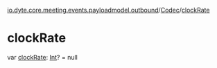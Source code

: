 [io.dyte.core.meeting.events.payloadmodel.outbound](../index.md)/[Codec](index.md)/[clockRate](clock-rate.md)

# clockRate


var [clockRate](clock-rate.md): [Int](https://kotlinlang.org/api/latest/jvm/stdlib/kotlin/-int/index.html)? = null

